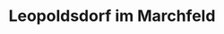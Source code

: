 ---
title: Leopoldsdorf im Marchfeld
url: /leopoldsdorf-im-marchfeld/
latitude: 48.224
longitude: 16.687
---